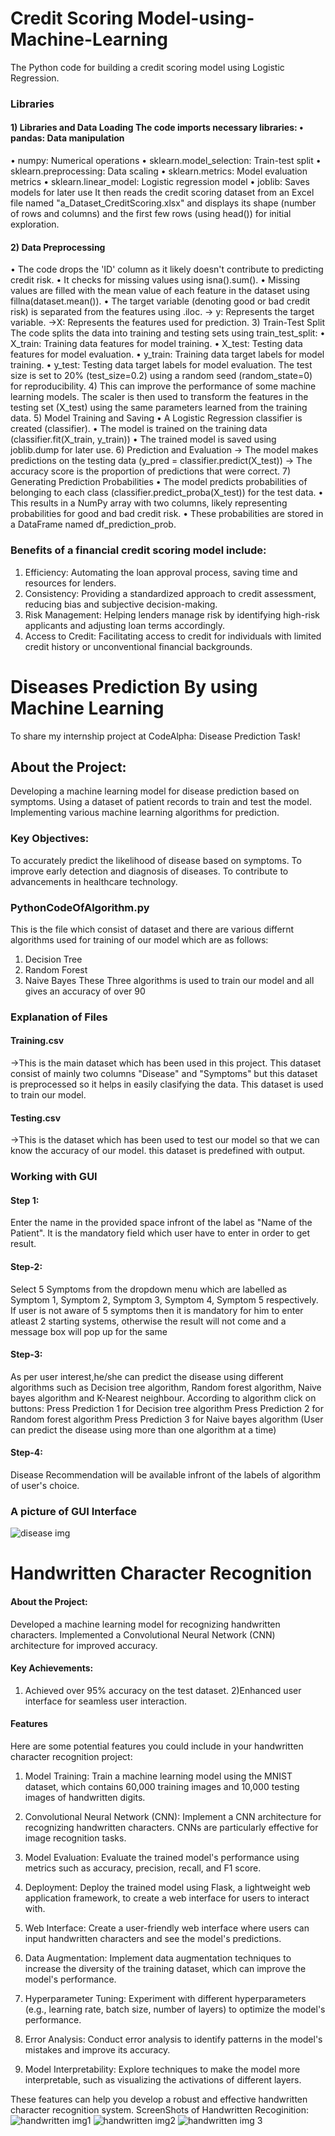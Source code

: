 # Credit Scoring Model-using-Machine-Learning
 The Python code for building a credit scoring model using Logistic Regression. 
### Libraries
#### 1) Libraries and Data Loading The code imports necessary libraries: • pandas: Data manipulation 
• numpy: Numerical operations 
• sklearn.model_selection: Train-test split 
• sklearn.preprocessing: Data scaling • sklearn.metrics: Model evaluation metrics 
• sklearn.linear_model: Logistic regression model
• joblib: Saves models for later use It then reads the credit scoring dataset from an Excel file named "a_Dataset_CreditScoring.xlsx" and displays its shape (number of rows and columns) and the first few rows (using head()) for initial exploration.
#### 2) Data Preprocessing
• The code drops the 'ID' column as it likely doesn't contribute to predicting credit risk.
• It checks for missing values using isna().sum(). 
• Missing values are filled with the mean value of each feature in the dataset using fillna(dataset.mean()).
• The target variable (denoting good or bad credit risk) is separated from the features using .iloc.
-> y: Represents the target variable.
->X: Represents the features used for prediction.
3) Train-Test Split The code splits the data into training and testing sets using train_test_split: 
• X_train: Training data features for model training. 
• X_test: Testing data features for model evaluation.
• y_train: Training data target labels for model training. 
• y_test: Testing data target labels for model evaluation. The test size is set to 20% (test_size=0.2) using a random seed (random_state=0) for reproducibility.
4) This can improve the performance of some machine learning models. The scaler is then used to transform the features in the testing set (X_test) using the same parameters learned from the training data.
5) Model Training and Saving • A Logistic Regression classifier is created (classifier). 
• The model is trained on the training data (classifier.fit(X_train, y_train))
• The trained model is saved using joblib.dump for later use.
6) Prediction and Evaluation
-> The model makes predictions on the testing data (y_pred = classifier.predict(X_test)) 
-> The accuracy score is the proportion of predictions that were correct.
7) Generating Prediction Probabilities • The model predicts probabilities of belonging to each class (classifier.predict_proba(X_test)) for the test data. 
• This results in a NumPy array with two columns, likely representing probabilities for good and bad credit risk. 
• These probabilities are stored in a DataFrame named df_prediction_prob.
### Benefits of a financial credit scoring model include:
1) Efficiency: Automating the loan approval process, saving time and resources for lenders.
2) Consistency: Providing a standardized approach to credit assessment, reducing bias and subjective decision-making.
3) Risk Management: Helping lenders manage risk by identifying high-risk applicants and adjusting loan terms accordingly.
4) Access to Credit: Facilitating access to credit for individuals with limited credit history or unconventional financial backgrounds.


# Diseases Prediction By using Machine Learning
 To share my internship project at CodeAlpha: Disease Prediction Task!

##  About the Project:

Developing a machine learning model for disease prediction based on symptoms.
Using a dataset of patient records to train and test the model.
Implementing various machine learning algorithms for prediction.
### Key Objectives:

To accurately predict the likelihood of disease based on symptoms.
To improve early detection and diagnosis of diseases.
To contribute to advancements in healthcare technology.
### PythonCodeOfAlgorithm.py
This is the file which consist of dataset and there are various differnt algorithms used for training of our model which are as follows:

1) Decision Tree
2) Random Forest
3) Naive Bayes These Three algorithms is used to train our model and all gives an accuracy of over 90
### Explanation of Files
#### Training.csv
->This is the main dataset which has been used in this project. This dataset consist of mainly two columns "Disease" and "Symptoms" but this dataset is preprocessed so it helps in easily clasifying the data. This dataset is used to train our model.
#### Testing.csv
->This is the dataset which has been used to test our model so that we can know the accuracy of our model. this dataset is predefined with output.
### Working with GUI
#### Step 1:
Enter the name in the provided space infront of the label as "Name of the Patient". It is the mandatory field which user have to enter in order to get result.
#### Step-2:
Select 5 Symptoms from the dropdown menu which are labelled as Symptom 1, Symptom 2, Symptom 3, Symptom 4, Symptom 5 respectively. If user is not aware of 5 symptoms then it is mandatory for him to enter atleast 2 starting systems, otherwise the result will not come and a message box will pop up for the same
#### Step-3:
As per user interest,he/she can predict the disease using different algorithms such as Decision tree algorithm, Random forest algorithm, Naive bayes algorithm and K-Nearest neighbour. According to algorithm click on buttons:
Press Prediction 1 for Decision tree algorithm
Press Prediction 2 for Random forest algorithm
Press Prediction 3 for Naive bayes algorithm
(User can predict the disease using more than one algorithm at a time)
#### Step-4:
Disease Recommendation will be available infront of the labels of algorithm of user's choice.
### A picture of GUI Interface
![disease img](https://github.com/Kongarasailatha/CodeAlpha-Internship/assets/140708197/4edf073d-a24f-49f7-b530-98de1075feb6)

#  Handwritten Character Recognition
#### About the Project:
Developed a machine learning model for recognizing handwritten characters.
Implemented a Convolutional Neural Network (CNN) architecture for improved accuracy.
#### Key Achievements:

1) Achieved over 95% accuracy on the test dataset.
2)Enhanced user interface for seamless user interaction.
#### Features
Here are some potential features you could include in your handwritten character recognition project:

1. Model Training: Train a machine learning model using the MNIST dataset, which contains 60,000 training images and 10,000 testing images of handwritten digits.

2. Convolutional Neural Network (CNN): Implement a CNN architecture for recognizing handwritten characters. CNNs are particularly effective for image recognition tasks.

3. Model Evaluation: Evaluate the trained model's performance using metrics such as accuracy, precision, recall, and F1 score.

4. Deployment: Deploy the trained model using Flask, a lightweight web application framework, to create a web interface for users to interact with.

5. Web Interface: Create a user-friendly web interface where users can input handwritten characters and see the model's predictions.

6. Data Augmentation: Implement data augmentation techniques to increase the diversity of the training dataset, which can improve the model's performance.

7. Hyperparameter Tuning: Experiment with different hyperparameters (e.g., learning rate, batch size, number of layers) to optimize the model's performance.

8. Error Analysis: Conduct error analysis to identify patterns in the model's mistakes and improve its accuracy.

9. Model Interpretability: Explore techniques to make the model more interpretable, such as visualizing the activations of different layers.

These features can help you develop a robust and effective handwritten character recognition system.
ScreenShots of Handwritten Recoginition:
![handwritten img1](https://github.com/Kongarasailatha/CodeAlpha-Internship/assets/140708197/9572316e-31e0-4b2e-84b6-a0b4f1387ff5)
![handwritten img2](https://github.com/Kongarasailatha/CodeAlpha-Internship/assets/140708197/58ce69c6-d7d1-4d96-b44a-132b885e85af)
![handwritten img 3](https://github.com/Kongarasailatha/CodeAlpha-Internship/assets/140708197/aafe9fa7-8076-432d-8b8e-14528cee285e)




